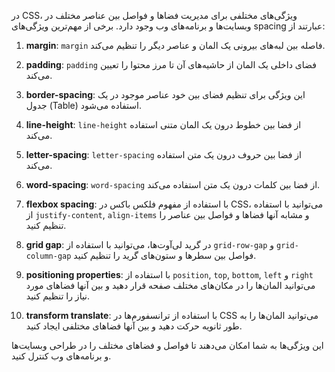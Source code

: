 در CSS، ویژگی‌های مختلفی برای مدیریت فضاها و فواصل بین عناصر مختلف در وبسایت‌ها و برنامه‌های وب وجود دارد. برخی از مهم‌ترین ویژگی‌های spacing عبارتند از:

1. **margin**: `margin` فاصله بین لبه‌های بیرونی یک المان و عناصر دیگر را تنظیم می‌کند.

2. **padding**: `padding` فضای داخلی یک المان از حاشیه‌های آن تا مرز محتوا را تعیین می‌کند.

3. **border-spacing**: این ویژگی برای تنظیم فضای بین خود عناصر موجود در یک جدول (Table) استفاده می‌شود.

4. **line-height**: `line-height` از فضا بین خطوط درون یک المان متنی استفاده می‌کند.

5. **letter-spacing**: `letter-spacing` از فضا بین حروف درون یک متن استفاده می‌کند.

6. **word-spacing**: `word-spacing` از فضا بین کلمات درون یک متن استفاده می‌کند.

7. **flexbox spacing**: با استفاده از مفهوم فلکس باکس در CSS، می‌توانید با استفاده از `justify-content`, `align-items` و مشابه آنها فضاها و فواصل بین عناصر را تنظیم کنید.

8. **grid gap**: در گرید لی‌آوت‌ها، می‌توانید با استفاده از `grid-row-gap` و `grid-column-gap` فواصل بین سطرها و ستون‌های گرید را تنظیم کنید.

9. **positioning properties**: با استفاده از `position`, `top`, `bottom`, `left` و `right` می‌توانید المان‌ها را در مکان‌های مختلف صفحه قرار دهید و بین آنها فضاهای مورد نیاز را تنظیم کنید.

10. **transform translate**: با استفاده از ترانسفورم‌ها در CSS می‌توانید المان‌ها را به طور ثانویه حرکت دهید و بین آنها فضاهای مختلفی ایجاد کنید.

این ویژگی‌ها به شما امکان می‌دهند تا فواصل و فضاهای مختلف را در طراحی وبسایت‌ها و برنامه‌های وب کنترل کنید.
